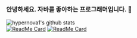 ### 안녕하세요. 자바를 좋아하는 프로그래머입니다. 👋

![hypernova1's github stats](https://github-readme-stats.vercel.app/api?username=hypernova1&bg_color=30,e96443,904e95&title_color=fff&text_color=fff)  
[![ReadMe Card](https://github-readme-stats.vercel.app/api/pin/?username=hypernova1&repo=sambastian)](https://github.com/hypernova1/java-server-framework)
[![ReadMe Card](https://github-readme-stats.vercel.app/api/pin/?username=hypernova1&repo=sam-s-pring)](https://github.com/hypernova1/sam-s-pring)
<!--
**hypernova1/hypernova1** is a ✨ _special_ ✨ repository because its `README.md` (this file) appears on your GitHub profile.

Here are some ideas to get you started:

- 🔭 I’m currently working on ...
- 🌱 I’m currently learning ...
- 👯 I’m looking to collaborate on ...
- 🤔 I’m looking for help with ...
- 💬 Ask me about ...
- 📫 How to reach me: ...
- 😄 Pronouns: ...
- ⚡ Fun fact: ...
-->
